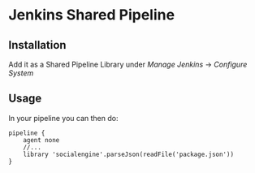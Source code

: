 # Jenkins Shared Pipeline

## Installation

Add it as a Shared Pipeline Library under _Manage Jenkins_ -> _Configure System_

## Usage

In your pipeline you can then do:

```
pipeline {
    agent none
    //...
    library 'socialengine'.parseJson(readFile('package.json'))
}
```